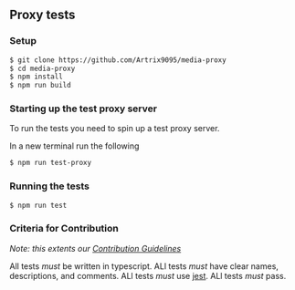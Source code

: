 ## Proxy tests

### Setup

```bash
$ git clone https://github.com/Artrix9095/media-proxy
$ cd media-proxy
$ npm install
$ npm run build
```

### Starting up the test proxy server

To run the tests you need to spin up a test proxy server.

In a new terminal run the following

```bash
$ npm run test-proxy
```

### Running the tests

```bash
$ npm run test
```

### Criteria for Contribution

_Note: this extents our [Contribution Guidelines](../CONTRIBUTING.md)_

All tests _must_ be written in typescript.
ALl tests _must_ have clear names, descriptions, and comments.
ALl tests _must_ use [jest](https://jestjs.io/).
ALl tests _must_ pass.
